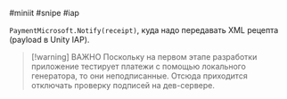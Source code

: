 #miniit #snipe #iap 

`PaymentMicrosoft.Notify(receipt)`, куда надо передавать XML рецепта (payload в Unity IAP).

>[!warning] ВАЖНО
>Поскольку на первом этапе разработки приложение тестирует платежи с помощью локального генератора, то они неподписанные. Отсюда приходится отключать проверку подписей на дев-сервере.
